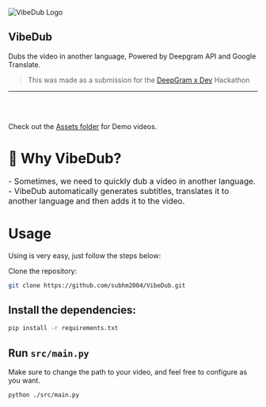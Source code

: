 ![VibeDub Logo](./assets/logo.png)

## VibeDub

Dubs the video in another language, Powered by Deepgram API and Google Translate.
> This was made as a submission for the [DeepGram x Dev](https://dev.to/devteam/join-us-for-a-new-kind-of-hackathon-on-dev-brought-to-you-by-deepgram-2bjd) Hackathon

***
<br><br>

Check out the [Assets folder](./assets/) for Demo videos. 

# 👀 Why VibeDub?

<font align="left" size="3">
  - Sometimes, we need to quickly dub a video in another language.
  - VibeDub automatically generates subtitles, translates it to another language and then adds it to the video.
</font>

<br>

# Usage

Using is very easy, just follow the steps below:

Clone the repository:

```bash
git clone https://github.com/subhm2004/VibeDub.git
```
## Install the dependencies:

```bash
pip install -r requirements.txt
```
## Run `src/main.py`

Make sure to change the path to your video, and feel free to configure as you want.
```bash
python ./src/main.py
```
